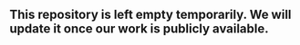 
## This repository is left empty temporarily. We will update it once our work is publicly available. 
